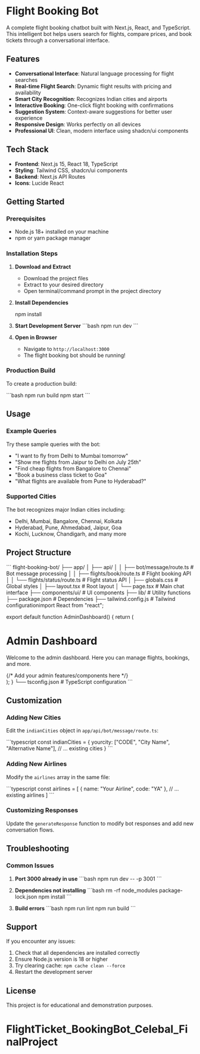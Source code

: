 # Flight Booking Bot

A complete flight booking chatbot built with Next.js, React, and TypeScript. This intelligent bot helps users search for flights, compare prices, and book tickets through a conversational interface.

## Features

- **Conversational Interface**: Natural language processing for flight searches
- **Real-time Flight Search**: Dynamic flight results with pricing and availability
- **Smart City Recognition**: Recognizes Indian cities and airports
- **Interactive Booking**: One-click flight booking with confirmations
- **Suggestion System**: Context-aware suggestions for better user experience
- **Responsive Design**: Works perfectly on all devices
- **Professional UI**: Clean, modern interface using shadcn/ui components

## Tech Stack

- **Frontend**: Next.js 15, React 18, TypeScript
- **Styling**: Tailwind CSS, shadcn/ui components
- **Backend**: Next.js API Routes
- **Icons**: Lucide React

## Getting Started

### Prerequisites

- Node.js 18+ installed on your machine
- npm or yarn package manager

### Installation Steps

1. **Download and Extract**
   - Download the project files
   - Extract to your desired directory
   - Open terminal/command prompt in the project directory

2. **Install Dependencies**

   npm install


3. **Start Development Server**
   \`\`\`bash
   npm run dev
   \`\`\`

4. **Open in Browser**
   - Navigate to `http://localhost:3000`
   - The flight booking bot should be running!

### Production Build

To create a production build:

\`\`\`bash
npm run build
npm start
\`\`\`

## Usage

### Example Queries

Try these sample queries with the bot:

- "I want to fly from Delhi to Mumbai tomorrow"
- "Show me flights from Jaipur to Delhi on July 25th"
- "Find cheap flights from Bangalore to Chennai"
- "Book a business class ticket to Goa"
- "What flights are available from Pune to Hyderabad?"

### Supported Cities

The bot recognizes major Indian cities including:
- Delhi, Mumbai, Bangalore, Chennai, Kolkata
- Hyderabad, Pune, Ahmedabad, Jaipur, Goa
- Kochi, Lucknow, Chandigarh, and many more

## Project Structure

\`\`\`
flight-booking-bot/
├── app/
│   ├── api/
│   │   ├── bot/message/route.ts    # Bot message processing
│   │   ├── flights/book/route.ts   # Flight booking API
│   │   └── flights/status/route.ts # Flight status API
│   ├── globals.css                 # Global styles
│   ├── layout.tsx                  # Root layout
│   └── page.tsx                    # Main chat interface
├── components/ui/                  # UI components
├── lib/                           # Utility functions
├── package.json                   # Dependencies
├── tailwind.config.js            # Tailwind configurationimport React from "react";

export default function AdminDashboard() {
  return (
    <div className="p-8">
      <h1 className="text-2xl font-bold mb-4">Admin Dashboard</h1>
      <p>Welcome to the admin dashboard. Here you can manage flights, bookings, and more.</p>
      {/* Add your admin features/components here */}
    </div>
  );
}
└── tsconfig.json                 # TypeScript configuration
\`\`\`

## Customization

### Adding New Cities

Edit the `indianCities` object in `app/api/bot/message/route.ts`:

\`\`\`typescript
const indianCities = {
  yourcity: ["CODE", "City Name", "Alternative Name"],
  // ... existing cities
}
\`\`\`

### Adding New Airlines

Modify the `airlines` array in the same file:

\`\`\`typescript
const airlines = [
  { name: "Your Airline", code: "YA" },
  // ... existing airlines
]
\`\`\`

### Customizing Responses

Update the `generateResponse` function to modify bot responses and add new conversation flows.

## Troubleshooting

### Common Issues

1. **Port 3000 already in use**
   \`\`\`bash
   npm run dev -- -p 3001
   \`\`\`

2. **Dependencies not installing**
   \`\`\`bash
   rm -rf node_modules package-lock.json
   npm install
   \`\`\`

3. **Build errors**
   \`\`\`bash
   npm run lint
   npm run build
   \`\`\`

## Support

If you encounter any issues:

1. Check that all dependencies are installed correctly
2. Ensure Node.js version is 18 or higher
3. Try clearing cache: `npm cache clean --force`
4. Restart the development server

## License

This project is for educational and demonstration purposes.
# FlightTicket_BookingBot_Celebal_FinalProject
